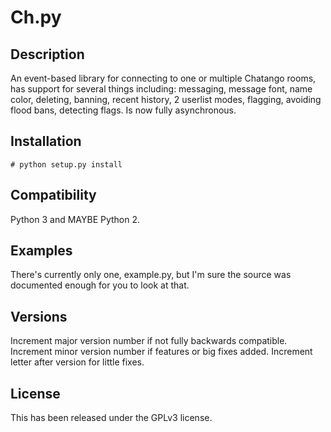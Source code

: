 Ch.py
=====

Description
-----------
An event-based library for connecting to one or multiple Chatango rooms, has support for several things including: messaging, message font, name color, deleting, banning, recent history, 2 userlist modes, flagging, avoiding flood bans, detecting flags.
Is now fully asynchronous.

Installation
------------
	# python setup.py install

Compatibility
-------------
Python 3 and MAYBE Python 2.

Examples
--------
There's currently only one, example.py, but I'm sure the source was documented enough for you to look at that.

Versions
--------
Increment major version number if not fully backwards compatible.
Increment minor version number if features or big fixes added.
Increment letter after version for little fixes.

License
-------
This has been released under the GPLv3 license.
